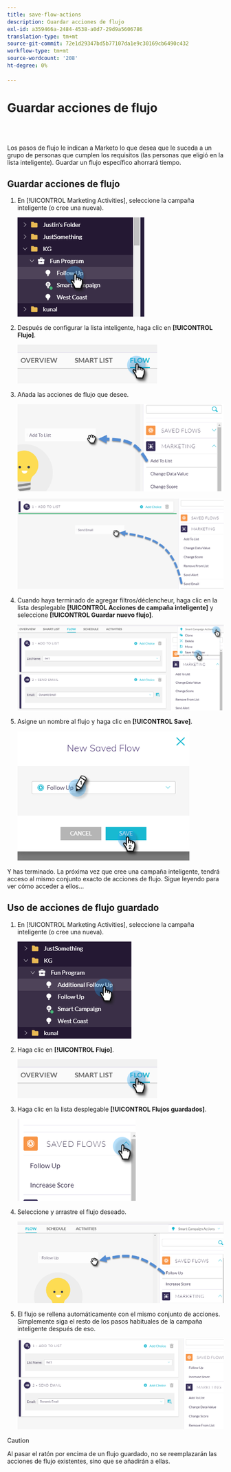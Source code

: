 ```yaml
---
title: save-flow-actions
description: Guardar acciones de flujo
exl-id: a359466a-2484-4538-a0d7-29d9a5606786
translation-type: tm+mt
source-git-commit: 72e1d29347bd5b77107da1e9c30169cb6490c432
workflow-type: tm+mt
source-wordcount: '208'
ht-degree: 0%

---
```


# Guardar acciones de flujo

<br> 

Los pasos de flujo le indican a Marketo lo que desea que le suceda a un grupo de personas que cumplen los requisitos (las personas que eligió en la lista inteligente). Guardar un flujo específico ahorrará tiempo.

## Guardar acciones de flujo

1. En [!UICONTROL Marketing Activities], seleccione la campaña inteligente (o cree una nueva).

   ![Imagen uno](/help/sky/assets/smart-lists-and-static-lists/save-flow-actions/save-flow-actions-1.png)

1. Después de configurar la lista inteligente, haga clic en **[!UICONTROL Flujo]**.

   ![Imagen dos](/help/sky/assets/smart-lists-and-static-lists/save-flow-actions/save-flow-actions-2.png)

1. Añada las acciones de flujo que desee.

   ![Imagen tres](/help/sky/assets/smart-lists-and-static-lists/save-flow-actions/save-flow-actions-3.png)

   ![Imagen Cuatro](/help/sky/assets/smart-lists-and-static-lists/save-flow-actions/save-flow-actions-4.png)

1. Cuando haya terminado de agregar filtros/déclencheur, haga clic en la lista desplegable **[!UICONTROL Acciones de campaña inteligente]** y seleccione **[!UICONTROL Guardar nuevo flujo]**.

   ![Imagen cinco](/help/sky/assets/smart-lists-and-static-lists/save-flow-actions/save-flow-actions-5.png)

1. Asigne un nombre al flujo y haga clic en **[!UICONTROL Save]**.

   ![Imagen seis](/help/sky/assets/smart-lists-and-static-lists/save-flow-actions/save-flow-actions-6.png)

Y has terminado. La próxima vez que cree una campaña inteligente, tendrá acceso al mismo conjunto exacto de acciones de flujo. Sigue leyendo para ver cómo acceder a ellos...

## Uso de acciones de flujo guardado

1. En [!UICONTROL Marketing Activities], seleccione la campaña inteligente (o cree una nueva).

   ![Image Seven](/help/sky/assets/smart-lists-and-static-lists/save-flow-actions/save-flow-actions-7.png)

1. Haga clic en **[!UICONTROL Flujo]**.

   ![Imagen ocho](/help/sky/assets/smart-lists-and-static-lists/save-flow-actions/save-flow-actions-8.png)

1. Haga clic en la lista desplegable **[!UICONTROL Flujos guardados]**.

   ![Imagen nueve](/help/sky/assets/smart-lists-and-static-lists/save-flow-actions/save-flow-actions-9.png)

1. Seleccione y arrastre el flujo deseado.

   ![Imagen Diez](/help/sky/assets/smart-lists-and-static-lists/save-flow-actions/save-flow-actions-10.png)

1. El flujo se rellena automáticamente con el mismo conjunto de acciones. Simplemente siga el resto de los pasos habituales de la campaña inteligente después de eso.

   ![Eleven de imagen](/help/sky/assets/smart-lists-and-static-lists/save-flow-actions/save-flow-actions-11.png)

>[!CAUTION]
>
>Al pasar el ratón por encima de un flujo guardado, no se reemplazarán las acciones de flujo existentes, sino que se añadirán a ellas.
